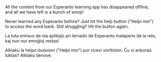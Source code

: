All the content from our Esperanto learning app has disappeared offline, and all we have left is a bunch of emoji!

Never learned any Esperanto before? Just hit the help button ("Helpi min") to access the word bank. Still struggling? Hit the button again.

La tuta enhavo de nia aplikaĵo pri lernado de Esperanto malaperis de la reto, kaj nun nur emoĝioj restas!

Alklaku la helpo-butonon ("Helpi min") por ricevi vortliston. Ĉu vi ankoraŭ luktas? Alklaku denove.